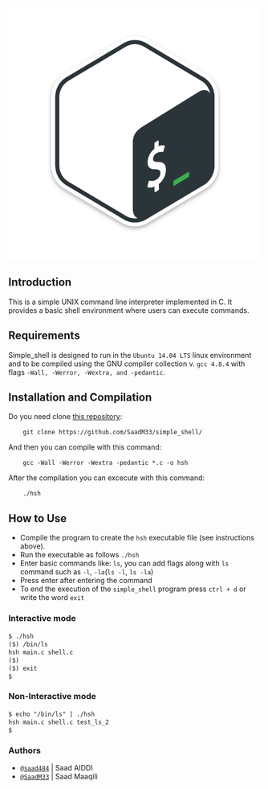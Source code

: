 <p align="center">
  <img src="image.png" alt="Alt text">
</p>

## Introduction
This is a simple UNIX command line interpreter implemented in C. It provides a basic shell environment where users can execute commands.

## Requirements
Simple_shell is designed to run in the `Ubuntu 14.04 LTS` linux environment and to be compiled using the GNU compiler collection v. `gcc 4.8.4` with flags `-Wall, -Werror, -Wextra, and -pedantic`.

## Installation and Compilation
Do you need clone [this repository](https://github.com/SaadM33/simple_shell/):
```
	git clone https://github.com/SaadM33/simple_shell/
```
And then you can compile with this command:
```
	gcc -Wall -Werror -Wextra -pedantic *.c -o hsh
```
After the compilation you can excecute with this command:
```
	./hsh
```

## How to Use

- Compile the program to create the `hsh` executable file (see instructions above).
- Run the executable as follows `./hsh`
- Enter basic commands like: `ls`, you can add flags along with `ls` command such as `-l`, `-la`(`ls -l`, `ls -la`)
- Press enter after entering the command
- To end the execution of the `simple_shell` program press `ctrl + d` or write the word `exit`

### Interactive mode

```
$ ./hsh
($) /bin/ls
hsh main.c shell.c
($)
($) exit
$
```

### Non-Interactive mode
```
$ echo "/bin/ls" | ./hsh
hsh main.c shell.c test_ls_2
$
```

### Authors

- [`@saad484`]() | Saad AIDDI
- [`@SaadM33`](https://github.com/SaadM33/) | Saad Maaqili
